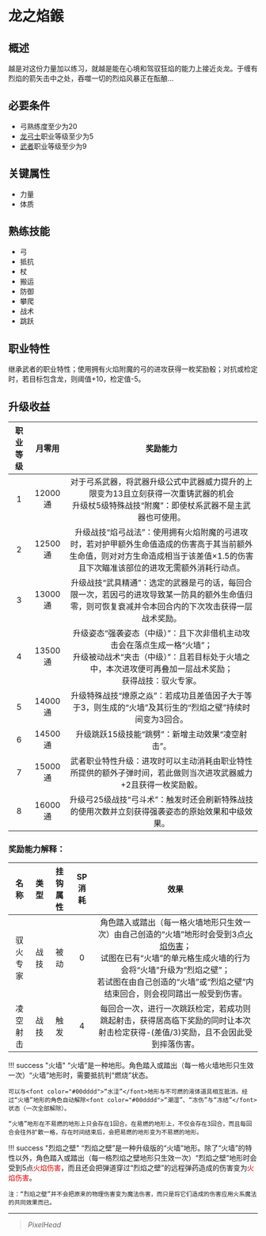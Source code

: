 # 龙之焰鍭

## 概述

越是对这份力量加以练习，就越是能在心境和驾驭狂焰的能力上接近炎龙。于缠有烈焰的箭矢击中之处，吞噬一切的烈焰风暴正在酝酿…

## 必要条件

* 弓熟练度至少为20
* <a href="../dragon_archer" target="_blank">龙弓士</a>职业等级至少为5
* <a href="../../../basicJob/Warrior" target="_blank">武者</a>职业等级至少为9

## 关键属性

* 力量
* 体质

## 熟练技能

* 弓
* 抵抗
* 杖
* 搬运
* 防御
* 攀爬
* 战术
* 跳跃
  
## 职业特性

继承武者的职业特性；使用拥有火焰附魔的弓的进攻获得一枚奖励骰；对抗或检定时，若目标包含龙，则阈值+10，检定值-5。

## 升级收益

职业等级|月零用|奖励能力
:--:|:--:|:--:
1|12000通|对于弓系武器，将武器升级公式中武器威力提升的上限变为13且立刻获得一次重铸武器的机会<br>升级杖5级特殊战技“附魔”：即使杖系武器不是主武器也可使用。
2|12500通|升级战技“焰弓战法”：使用拥有火焰附魔的弓进攻时，若对护甲额外生命值造成的伤害高于其当前额外生命值，则对对方生命造成相当于该差值×1.5的伤害且下次瞄准该部位的进攻无需额外消耗行动点。
3|13000通|升级战技“武具精通”：选定的武器是弓的话，每回合限一次，若因弓的进攻导致某一防具的额外生命值归零，则可恢复衰减并令本回合内的下次攻击获得一层战术奖励。
4|13500通|升级姿态“强袭姿态（中级）”：且下次非借机主动攻击会在落点生成一格“火墙”；<br>升级被动战术“夹击（中级）”：且若目标处于火墙之中，本次进攻便可再叠加一层战术奖励；<br>获得战技：驭火专家。
5|14000通|升级特殊战技“燎原之焱”：若成功且差值因子大于等于3，则生成的“火墙”及其衍生的“烈焰之壁”持续时间变为3回合。
6|14500通|升级跳跃15级技能“跳劈”：新增主动效果“凌空射击”。
7|15000通|武者职业特性升级：进攻时可以主动消耗由职业特性所提供的额外子弹时间，若此做则当次进攻武器威力+2且获得一枚奖励骰。
8|16000通|升级弓25级战技“弓斗术”：触发时还会刷新特殊战技的使用次数并立刻获得强袭姿态的原始效果和中级效果。

### 奖励能力解释：

名称|类型|挂钩属性|SP消耗|效果
:--:|:--:|:--:|:--:|:--:
驭火专家|战技|被动|0|角色踏入或踏出（每一格火墙地形只生效一次）由自己创造的“火墙”地形时会受到3点<a href="../../magic/elemental/fire" target="_blank">火焰伤害</a>；<br>试图在已有“火墙”的单元格生成火墙的行为会将“火墙”升级为“烈焰之壁”；<br>若试图在由自己创造的“火墙”或“烈焰之壁”内结束回合，则会视同踏出一般受到伤害。
凌空射击|战技|触发|4|每回合一次，进行一次跳跃检定，若成功则跳起射击，获得居高临下奖励的同时让本次射击检定获得-(差值/3)奖励，且不会因此受到摔落伤害。

!!! success "火墙"
    “火墙”是一种地形。角色踏入或踏出（每一格火墙地形只生效一次）“火墙”地形时，需要抵抗判“燃烧”状态。

    可以与<font color="#00dddd">“水洼”</font>地形与不可燃的液体道具相互抵消。经过“火墙”地形的角色自动解除<font color="#00dddd">“潮湿”、“冻伤”与“冻结”</font>状态（一次全部解除）。

    “火墙”地形在不易燃的地形上只会存在1回合。在易燃的地形上，不仅会存在3回合，而且每回合会往外扩散一格，存在时间结束后，会把易燃的地形变为不易燃的地形。

!!! success "烈焰之壁"
    “烈焰之壁”是一种升级版的“火墙”地形。除了“火墙”的特性以外，角色踏入或踏出（每一格烈焰之壁地形只生效一次）“烈焰之壁”地形时会受到5点<font color="#dd0000">火焰伤害</font>，而且还会把弹道穿过“烈焰之壁”的远程弹药造成的伤害变为<font color="#dd0000">火焰伤害</font>。

    注：“烈焰之壁”并不会把原来的物理伤害变为魔法伤害，而只是将它们造成的伤害应用火系魔法的共同效果而已。

---

> *PixelHead*